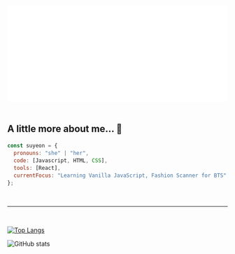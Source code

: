 <div algin="center">
  <img src="greeting.gif">
</div>

<br />

## A little more about me... 🤔  
```javascript
const suyeon = {
  pronouns: "she" | "her",
  code: [Javascript, HTML, CSS],
  tools: [React],
  currentFocus: "Learning Vanilla JavaScript, Fashion Scanner for BTS"
};
```
<br />

---

<br />

[![Top Langs](https://github-readme-stats.vercel.app/api/top-langs/?username=alveloper)](https://github.com/anuraghazra/github-readme-stats)

![GitHub stats](https://github-readme-stats.vercel.app/api?username=alveloper&show_icons=true&count_private=true)  

